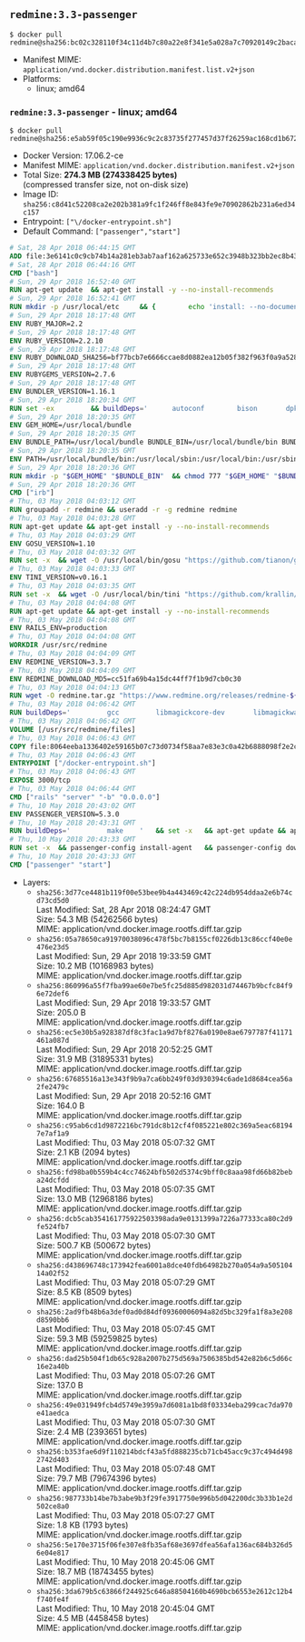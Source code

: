 ## `redmine:3.3-passenger`

```console
$ docker pull redmine@sha256:bc02c328110f34c11d4b7c80a22e8f341e5a028a7c70920149c2bacad40cd583
```

-	Manifest MIME: `application/vnd.docker.distribution.manifest.list.v2+json`
-	Platforms:
	-	linux; amd64

### `redmine:3.3-passenger` - linux; amd64

```console
$ docker pull redmine@sha256:e5ab59f05c190e9936c9c2c83735f277457d37f26259ac168cd1b6727a646509
```

-	Docker Version: 17.06.2-ce
-	Manifest MIME: `application/vnd.docker.distribution.manifest.v2+json`
-	Total Size: **274.3 MB (274338425 bytes)**  
	(compressed transfer size, not on-disk size)
-	Image ID: `sha256:c8d41c52208ca2e202b381a9fc1f246ff8e843fe9e70902862b231a6ed34c157`
-	Entrypoint: `["\/docker-entrypoint.sh"]`
-	Default Command: `["passenger","start"]`

```dockerfile
# Sat, 28 Apr 2018 06:44:15 GMT
ADD file:3e6141c0c9cb74b14a281eb3ab7aaf162a625733e652c3948b323bb2ec8b4343 in / 
# Sat, 28 Apr 2018 06:44:16 GMT
CMD ["bash"]
# Sun, 29 Apr 2018 16:52:40 GMT
RUN apt-get update 	&& apt-get install -y --no-install-recommends 		bzip2 		ca-certificates 		libffi-dev 		libgdbm3 		libssl-dev 		libyaml-dev 		procps 		zlib1g-dev 	&& rm -rf /var/lib/apt/lists/*
# Sun, 29 Apr 2018 16:52:41 GMT
RUN mkdir -p /usr/local/etc 	&& { 		echo 'install: --no-document'; 		echo 'update: --no-document'; 	} >> /usr/local/etc/gemrc
# Sun, 29 Apr 2018 18:17:48 GMT
ENV RUBY_MAJOR=2.2
# Sun, 29 Apr 2018 18:17:48 GMT
ENV RUBY_VERSION=2.2.10
# Sun, 29 Apr 2018 18:17:48 GMT
ENV RUBY_DOWNLOAD_SHA256=bf77bcb7e6666ccae8d0882ea12b05f382f963f0a9a5285a328760c06a9ab650
# Sun, 29 Apr 2018 18:17:48 GMT
ENV RUBYGEMS_VERSION=2.7.6
# Sun, 29 Apr 2018 18:17:48 GMT
ENV BUNDLER_VERSION=1.16.1
# Sun, 29 Apr 2018 18:20:34 GMT
RUN set -ex 		&& buildDeps=' 		autoconf 		bison 		dpkg-dev 		gcc 		libbz2-dev 		libgdbm-dev 		libglib2.0-dev 		libncurses-dev 		libreadline-dev 		libxml2-dev 		libxslt-dev 		make 		ruby 		wget 		xz-utils 	' 	&& apt-get update 	&& apt-get install -y --no-install-recommends $buildDeps 	&& rm -rf /var/lib/apt/lists/* 		&& wget -O ruby.tar.xz "https://cache.ruby-lang.org/pub/ruby/${RUBY_MAJOR%-rc}/ruby-$RUBY_VERSION.tar.xz" 	&& echo "$RUBY_DOWNLOAD_SHA256 *ruby.tar.xz" | sha256sum -c - 		&& mkdir -p /usr/src/ruby 	&& tar -xJf ruby.tar.xz -C /usr/src/ruby --strip-components=1 	&& rm ruby.tar.xz 		&& cd /usr/src/ruby 		&& { 		echo '#define ENABLE_PATH_CHECK 0'; 		echo; 		cat file.c; 	} > file.c.new 	&& mv file.c.new file.c 		&& autoconf 	&& gnuArch="$(dpkg-architecture --query DEB_BUILD_GNU_TYPE)" 	&& ./configure 		--build="$gnuArch" 		--disable-install-doc 		--enable-shared 	&& make -j "$(nproc)" 	&& make install 		&& dpkg-query --show --showformat '${package}\n' 		| grep -P '^libreadline\d+$' 		| xargs apt-mark manual 	&& apt-get purge -y --auto-remove $buildDeps 	&& cd / 	&& rm -r /usr/src/ruby 		&& gem update --system "$RUBYGEMS_VERSION" 	&& gem install bundler --version "$BUNDLER_VERSION" --force 	&& rm -r /root/.gem/
# Sun, 29 Apr 2018 18:20:35 GMT
ENV GEM_HOME=/usr/local/bundle
# Sun, 29 Apr 2018 18:20:35 GMT
ENV BUNDLE_PATH=/usr/local/bundle BUNDLE_BIN=/usr/local/bundle/bin BUNDLE_SILENCE_ROOT_WARNING=1 BUNDLE_APP_CONFIG=/usr/local/bundle
# Sun, 29 Apr 2018 18:20:35 GMT
ENV PATH=/usr/local/bundle/bin:/usr/local/sbin:/usr/local/bin:/usr/sbin:/usr/bin:/sbin:/bin
# Sun, 29 Apr 2018 18:20:36 GMT
RUN mkdir -p "$GEM_HOME" "$BUNDLE_BIN" 	&& chmod 777 "$GEM_HOME" "$BUNDLE_BIN"
# Sun, 29 Apr 2018 18:20:36 GMT
CMD ["irb"]
# Thu, 03 May 2018 04:03:12 GMT
RUN groupadd -r redmine && useradd -r -g redmine redmine
# Thu, 03 May 2018 04:03:28 GMT
RUN apt-get update && apt-get install -y --no-install-recommends 		ca-certificates 		wget 	&& rm -rf /var/lib/apt/lists/*
# Thu, 03 May 2018 04:03:29 GMT
ENV GOSU_VERSION=1.10
# Thu, 03 May 2018 04:03:32 GMT
RUN set -x 	&& wget -O /usr/local/bin/gosu "https://github.com/tianon/gosu/releases/download/$GOSU_VERSION/gosu-$(dpkg --print-architecture)" 	&& wget -O /usr/local/bin/gosu.asc "https://github.com/tianon/gosu/releases/download/$GOSU_VERSION/gosu-$(dpkg --print-architecture).asc" 	&& export GNUPGHOME="$(mktemp -d)" 	&& gpg --keyserver ha.pool.sks-keyservers.net --recv-keys B42F6819007F00F88E364FD4036A9C25BF357DD4 	&& gpg --batch --verify /usr/local/bin/gosu.asc /usr/local/bin/gosu 	&& rm -r "$GNUPGHOME" /usr/local/bin/gosu.asc 	&& chmod +x /usr/local/bin/gosu 	&& gosu nobody true
# Thu, 03 May 2018 04:03:33 GMT
ENV TINI_VERSION=v0.16.1
# Thu, 03 May 2018 04:03:35 GMT
RUN set -x 	&& wget -O /usr/local/bin/tini "https://github.com/krallin/tini/releases/download/$TINI_VERSION/tini-$(dpkg --print-architecture)" 	&& wget -O /usr/local/bin/tini.asc "https://github.com/krallin/tini/releases/download/$TINI_VERSION/tini-$(dpkg --print-architecture).asc" 	&& export GNUPGHOME="$(mktemp -d)" 	&& gpg --keyserver ha.pool.sks-keyservers.net --recv-keys 6380DC428747F6C393FEACA59A84159D7001A4E5 	&& gpg --batch --verify /usr/local/bin/tini.asc /usr/local/bin/tini 	&& rm -r "$GNUPGHOME" /usr/local/bin/tini.asc 	&& chmod +x /usr/local/bin/tini 	&& tini -h
# Thu, 03 May 2018 04:04:08 GMT
RUN apt-get update && apt-get install -y --no-install-recommends 		imagemagick 		libmysqlclient18 		libpq5 		libsqlite3-0 				bzr 		git 		mercurial 		openssh-client 		subversion 	&& rm -rf /var/lib/apt/lists/*
# Thu, 03 May 2018 04:04:08 GMT
ENV RAILS_ENV=production
# Thu, 03 May 2018 04:04:08 GMT
WORKDIR /usr/src/redmine
# Thu, 03 May 2018 04:04:09 GMT
ENV REDMINE_VERSION=3.3.7
# Thu, 03 May 2018 04:04:09 GMT
ENV REDMINE_DOWNLOAD_MD5=cc51fa69b4a15dc44ff7f1b9d7cb0c30
# Thu, 03 May 2018 04:04:13 GMT
RUN wget -O redmine.tar.gz "https://www.redmine.org/releases/redmine-${REDMINE_VERSION}.tar.gz" 	&& echo "$REDMINE_DOWNLOAD_MD5 redmine.tar.gz" | md5sum -c - 	&& tar -xvf redmine.tar.gz --strip-components=1 	&& rm redmine.tar.gz files/delete.me log/delete.me 	&& mkdir -p tmp/pdf public/plugin_assets 	&& chown -R redmine:redmine ./
# Thu, 03 May 2018 04:06:42 GMT
RUN buildDeps=' 		gcc 		libmagickcore-dev 		libmagickwand-dev 		libmysqlclient-dev 		libpq-dev 		libsqlite3-dev 		make 		patch 	' 	&& set -ex 	&& apt-get update && apt-get install -y $buildDeps --no-install-recommends 	&& rm -rf /var/lib/apt/lists/* 	&& bundle install --without development test 	&& for adapter in mysql2 postgresql sqlserver sqlite3; do 		echo "$RAILS_ENV:" > ./config/database.yml; 		echo "  adapter: $adapter" >> ./config/database.yml; 		bundle install --without development test; 		cp Gemfile.lock "Gemfile.lock.${adapter}"; 	done 	&& rm ./config/database.yml 	&& apt-get purge -y --auto-remove $buildDeps
# Thu, 03 May 2018 04:06:42 GMT
VOLUME [/usr/src/redmine/files]
# Thu, 03 May 2018 04:06:43 GMT
COPY file:8064eeba1336402e59165b07c73d0734f58aa7e83e3c0a42b6888098f2e2c11d in / 
# Thu, 03 May 2018 04:06:43 GMT
ENTRYPOINT ["/docker-entrypoint.sh"]
# Thu, 03 May 2018 04:06:43 GMT
EXPOSE 3000/tcp
# Thu, 03 May 2018 04:06:44 GMT
CMD ["rails" "server" "-b" "0.0.0.0"]
# Thu, 10 May 2018 20:43:02 GMT
ENV PASSENGER_VERSION=5.3.0
# Thu, 10 May 2018 20:43:31 GMT
RUN buildDeps=' 		make 	' 	&& set -x 	&& apt-get update && apt-get install -y --no-install-recommends $buildDeps && rm -rf /var/lib/apt/lists/* 	&& gem install passenger --version "$PASSENGER_VERSION" 	&& apt-get purge -y --auto-remove $buildDeps
# Thu, 10 May 2018 20:43:33 GMT
RUN set -x 	&& passenger-config install-agent 	&& passenger-config download-nginx-engine
# Thu, 10 May 2018 20:43:33 GMT
CMD ["passenger" "start"]
```

-	Layers:
	-	`sha256:3d77ce4481b119f00e53bee9b4a443469c42c224db954ddaa2e6b74cd73cd5d0`  
		Last Modified: Sat, 28 Apr 2018 08:24:47 GMT  
		Size: 54.3 MB (54262566 bytes)  
		MIME: application/vnd.docker.image.rootfs.diff.tar.gzip
	-	`sha256:05a78650ca91970038096c478f5bc7b8155cf0226db13c86ccf40e0e476e23d5`  
		Last Modified: Sun, 29 Apr 2018 19:33:59 GMT  
		Size: 10.2 MB (10168983 bytes)  
		MIME: application/vnd.docker.image.rootfs.diff.tar.gzip
	-	`sha256:860996a55f7fba99ae60e7be5fc25d885d982031d74467b9bcfc84f96e72def6`  
		Last Modified: Sun, 29 Apr 2018 19:33:57 GMT  
		Size: 205.0 B  
		MIME: application/vnd.docker.image.rootfs.diff.tar.gzip
	-	`sha256:ec5e30b5a928387df8c3fac1a9d7bf8276a0190e8ae6797787f41171461a087d`  
		Last Modified: Sun, 29 Apr 2018 20:52:25 GMT  
		Size: 31.9 MB (31895331 bytes)  
		MIME: application/vnd.docker.image.rootfs.diff.tar.gzip
	-	`sha256:67685516a13e343f9b9a7ca6bb249f03d930394c6ade1d8684cea56a2fe2479c`  
		Last Modified: Sun, 29 Apr 2018 20:52:16 GMT  
		Size: 164.0 B  
		MIME: application/vnd.docker.image.rootfs.diff.tar.gzip
	-	`sha256:c95ab6cd1d9872216bc791dc8b12cf4f085221e802c369a5eac681947e7af1a9`  
		Last Modified: Thu, 03 May 2018 05:07:32 GMT  
		Size: 2.1 KB (2094 bytes)  
		MIME: application/vnd.docker.image.rootfs.diff.tar.gzip
	-	`sha256:fd98ba0b559b4c4cc74624bfb502d5374c9bff0c8aaa98fd66b82beba24dcfdd`  
		Last Modified: Thu, 03 May 2018 05:07:35 GMT  
		Size: 13.0 MB (12968186 bytes)  
		MIME: application/vnd.docker.image.rootfs.diff.tar.gzip
	-	`sha256:dcb5cab354161775922503398ada9e0131399a7226a77333ca80c2d9fe524fb7`  
		Last Modified: Thu, 03 May 2018 05:07:30 GMT  
		Size: 500.7 KB (500672 bytes)  
		MIME: application/vnd.docker.image.rootfs.diff.tar.gzip
	-	`sha256:d438696748c173942fea6001a8dce40fdb64982b270a054a9a50510414a02f52`  
		Last Modified: Thu, 03 May 2018 05:07:29 GMT  
		Size: 8.5 KB (8509 bytes)  
		MIME: application/vnd.docker.image.rootfs.diff.tar.gzip
	-	`sha256:2ad9fb48b6a3def0ad0d84df09360006094a82d5bc329fa1f8a3e208d8590bb6`  
		Last Modified: Thu, 03 May 2018 05:07:45 GMT  
		Size: 59.3 MB (59259825 bytes)  
		MIME: application/vnd.docker.image.rootfs.diff.tar.gzip
	-	`sha256:dad25b504f1db65c928a2007b275d569a7506385bd542e82b6c5d66c16e2a40b`  
		Last Modified: Thu, 03 May 2018 05:07:26 GMT  
		Size: 137.0 B  
		MIME: application/vnd.docker.image.rootfs.diff.tar.gzip
	-	`sha256:49e031949fcb4d5749e3959a7d6081a1bd8f03334eba299cac7da970e41aedca`  
		Last Modified: Thu, 03 May 2018 05:07:30 GMT  
		Size: 2.4 MB (2393651 bytes)  
		MIME: application/vnd.docker.image.rootfs.diff.tar.gzip
	-	`sha256:b353fae6d9f110214bdcf43a5fd888235cb71cb45acc9c37c494d4982742d403`  
		Last Modified: Thu, 03 May 2018 05:07:48 GMT  
		Size: 79.7 MB (79674396 bytes)  
		MIME: application/vnd.docker.image.rootfs.diff.tar.gzip
	-	`sha256:987733b14be7b3abe9b3f29fe3917750e996b5d042200dc3b33b1e2d502ce8a0`  
		Last Modified: Thu, 03 May 2018 05:07:27 GMT  
		Size: 1.8 KB (1793 bytes)  
		MIME: application/vnd.docker.image.rootfs.diff.tar.gzip
	-	`sha256:5e170e3715f06fe307e8fb35af68e3697dfea56afa136ac684b326d56e04e817`  
		Last Modified: Thu, 10 May 2018 20:45:06 GMT  
		Size: 18.7 MB (18743455 bytes)  
		MIME: application/vnd.docker.image.rootfs.diff.tar.gzip
	-	`sha256:3da679b5c63866f244925c646a88504160b4690bcb6553e2612c12b4f740fe4f`  
		Last Modified: Thu, 10 May 2018 20:45:04 GMT  
		Size: 4.5 MB (4458458 bytes)  
		MIME: application/vnd.docker.image.rootfs.diff.tar.gzip
